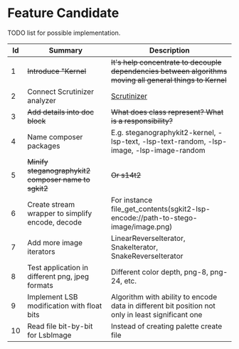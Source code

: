 Feature Candidate
=================
TODO list for possible implementation.

Id  | Summary                                                   | Description
--- |---                                                        | --- 
1   | ~~Introduce "Kernel~~                                     | ~~It's help concentrate to decouple dependencies between algorithms moving all general things to Kernel~~
2   | Connect Scrutinizer analyzer                              | [Scrutinizer](https://scrutinizer-ci.com/docs/tools/php/php-analyzer/)
3   | ~~Add details into doc block~~                            | ~~What does class represent? What is a responsibility?~~
4   | Name composer packages                                    | E.g. steganographykit2-kernel, -lsp-text, -lsp-text-random, -lsp-image, -lsp-image-random
5   | ~~Minify steganographykit2 composer name to sgkit2~~      | ~~Or s14t2~~
6   | Create stream wrapper to simplify encode, decode          | For instance file_get_contents(sgkit2-lsp-encode://path-to-stego-image/image.png)
7   | Add more image iterators                                  | LinearReverseIterator, SnakeIterator, SnakeReverseIterator
8   | Test application in different png, jpeg formats           | Different color depth, png-8, png-24, etc.           
9   | Implement LSB modification with float bits                | Algorithm with ability to encode data in different bit position not only in least significant one
10  | Read file bit-by-bit for LsbImage                         | Instead of creating palette create file
